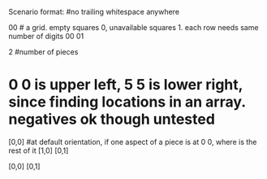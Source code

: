 Scenario format: #no trailing whitespace anywhere

00 # a grid. empty squares 0, unavailable squares 1. each row needs same number of digits
00
01

2 #number of pieces

# 0 0 is upper left, 5 5 is lower right, since finding locations in an array. negatives ok though untested
[0,0] #at default orientation, if one aspect of a piece is at 0 0, where is the rest of it
[1,0]
[0,1]

[0,0]
[0,1]
